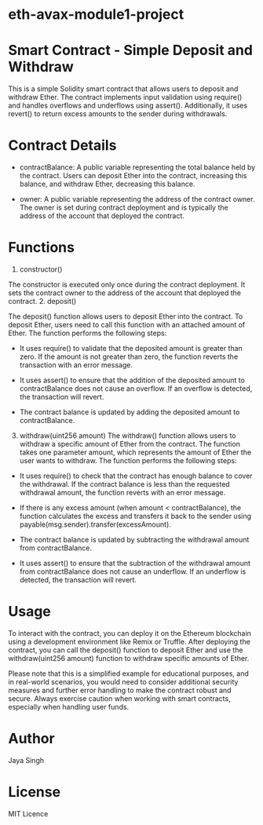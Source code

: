 # eth-avax-module1-project
# Smart Contract - Simple Deposit and Withdraw
This is a simple Solidity smart contract that allows users to deposit and withdraw Ether. The contract implements input validation using require() and handles overflows and underflows using assert(). Additionally, it uses revert() to return excess amounts to the sender during withdrawals.
# Contract Details
* contractBalance: A public variable representing the total balance held by the contract. Users can deposit Ether into the contract, increasing this balance, and withdraw Ether, decreasing this balance.

* owner: A public variable representing the address of the contract owner. The owner is set during contract deployment and is typically the address of the account that deployed the contract.
# Functions
1. constructor()

The constructor is executed only once during the contract deployment. It sets the contract owner to the address of the account that deployed the contract.
2. deposit()

The deposit() function allows users to deposit Ether into the contract. To deposit Ether, users need to call this function with an attached amount of Ether. The function performs the following steps:
*   It uses require() to validate that the deposited amount is greater than zero. If the amount is not greater than zero, the function reverts the transaction with an error message.

*   It uses assert() to ensure that the addition of the deposited amount to contractBalance does not cause an overflow. If an overflow is detected, the transaction will revert.

*   The contract balance is updated by adding the deposited amount to contractBalance.
3. withdraw(uint256 amount)
The withdraw() function allows users to withdraw a specific amount of Ether from the contract. The function takes one parameter amount, which represents the amount of Ether the user wants to withdraw. The function performs the following steps:

*    It uses require() to check that the contract has enough balance to cover the withdrawal. If the contract balance is less than the requested withdrawal amount, the function reverts with an error message.

*    If there is any excess amount (when amount < contractBalance), the function calculates the excess and transfers it back to the sender using payable(msg.sender).transfer(excessAmount).

*    The contract balance is updated by subtracting the withdrawal amount from contractBalance.

*    It uses assert() to ensure that the subtraction of the withdrawal amount from contractBalance does not cause an underflow. If an underflow is detected, the transaction will revert.
# Usage
To interact with the contract, you can deploy it on the Ethereum blockchain using a development environment like Remix or Truffle. After deploying the contract, you can call the deposit() function to deposit Ether and use the withdraw(uint256 amount) function to withdraw specific amounts of Ether.

Please note that this is a simplified example for educational purposes, and in real-world scenarios, you would need to consider additional security measures and further error handling to make the contract robust and secure. Always exercise caution when working with smart contracts, especially when handling user funds.
# Author 
Jaya Singh
# License 
MIT Licence 
